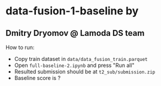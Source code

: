 # data-fusion-1-baseline by 
## Dmitry Dryomov @ Lamoda DS team
How to run:
* Copy train dataset in `data/data_fusion_train.parquet`
* Open `full-baseline-2.ipynb` and press "Run all"
* Resulted submission should be at `t2_sub/submission.zip`
* Baseline score is ?
